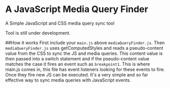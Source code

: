# A JavaScript Media Query Finder
A Simple JavaScript and CSS media query sync tool

Tool is still under development.

##How it works
First include your `main.js` above `mediaQueryFinder.js`. Then `mediaQueryFinder.js` uses getComputedStyles and reads a pseudo-content value from the CSS to sync the JS and media queries. This content value is then passed into a switch statement and if the pseudo-content value matches the case it fires an event such as `breakpoint1`. This is where main.js comes in, this file has event listeners looking for these events to fire. Once they fire new JS can be executed. It's a very simple and so far effective way to sync media queries with JavaScript events.